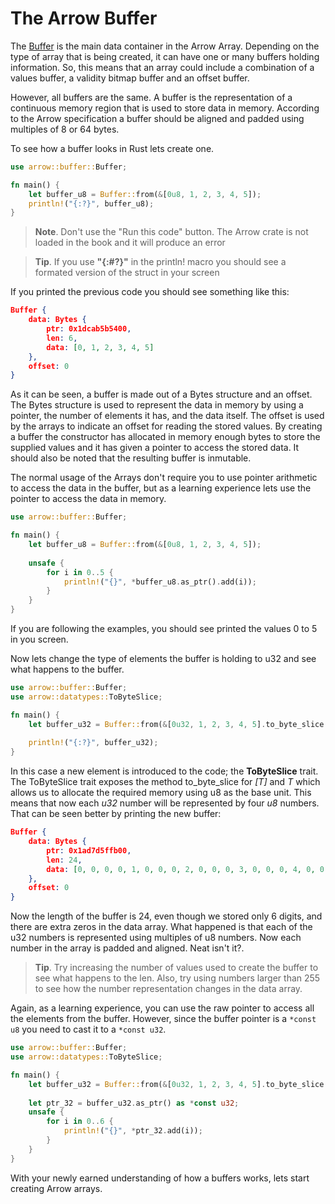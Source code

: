 # The Arrow Buffer

The [Buffer](https://docs.rs/arrow/2.0.0/arrow/buffer/struct.Buffer.html) is the
main data container in the Arrow Array. Depending on the type of array that is
being created, it can have one or many buffers holding information. So, this
means that an array could include a combination of a values buffer, a validity
bitmap buffer and an offset buffer.

However, all buffers are the same. A buffer is the representation of a
continuous memory region that is used to store data in memory. According to the
Arrow specification a buffer should be aligned and padded using multiples of 8
or 64 bytes.

To see how a buffer looks in Rust lets create one.

```rust
use arrow::buffer::Buffer;

fn main() {
    let buffer_u8 = Buffer::from(&[0u8, 1, 2, 3, 4, 5]);
    println!("{:?}", buffer_u8);
}
```
> **Note**. Don't use the "Run this code" button. The Arrow crate is not loaded
> in the book and it will produce an error

> **Tip**. If you use **"{:#?}"** in the println! macro you should see a
> formated version of the struct in your screen

If you printed the previous code you should see something like this:

```json
Buffer { 
    data: Bytes { 
        ptr: 0x1dcab5b5400, 
        len: 6,
        data: [0, 1, 2, 3, 4, 5] 
    }, 
    offset: 0 
}
```

As it can be seen, a buffer is made out of a Bytes structure and an offset. The
Bytes structure is used to represent the data in memory by using a pointer, the
number of elements it has, and the data itself. The offset is used by the arrays
to indicate an offset for reading the stored values. By creating a buffer the
constructor has allocated in memory enough bytes to store the supplied values
and it has given a pointer to access the stored data. It should also be noted
that the resulting buffer is inmutable.

The normal usage of the Arrays don't require you to use pointer arithmetic to
access the data in the buffer, but as a learning experience lets use the pointer
to access the data in memory.

```rust
use arrow::buffer::Buffer;

fn main() {
    let buffer_u8 = Buffer::from(&[0u8, 1, 2, 3, 4, 5]);
    
    unsafe {
        for i in 0..5 {
            println!("{}", *buffer_u8.as_ptr().add(i));
        }
    }
}
```

If you are following the examples, you should see printed the values 0 to 5 in
you screen. 

Now lets change the type of elements the buffer is holding to u32 and see what
happens to the buffer.

```rust
use arrow::buffer::Buffer;
use arrow::datatypes::ToByteSlice;

fn main() {
    let buffer_u32 = Buffer::from(&[0u32, 1, 2, 3, 4, 5].to_byte_slice());
    
    println!("{:?}", buffer_u32);
}
```

In this case a new element is introduced to the code; the **ToByteSlice** trait.
The ToByteSlice trait exposes the method to_byte_slice for *[T]* and *T* which
allows us to allocate the required memory using u8 as the base unit. This means
that now each *u32* number will be represented by four *u8* numbers. That can be
seen better by printing the new buffer:

```json
Buffer { 
    data: Bytes { 
        ptr: 0x1ad7d5ffb00,
        len: 24,
        data: [0, 0, 0, 0, 1, 0, 0, 0, 2, 0, 0, 0, 3, 0, 0, 0, 4, 0, 0, 0, 5, 0, 0, 0] 
    },
    offset: 0
}
```

Now the length of the buffer is 24, even though we stored only 6 digits, and
there are extra zeros in the data array. What happened is that each of the u32
numbers is represented using multiples of u8 numbers. Now each number in the
array is padded and aligned. Neat isn't it?. 

> **Tip**. Try increasing the number of values used to create the buffer to see
> what happens to the len. Also, try using numbers larger than 255 to see
> how the number representation changes in the data array.

Again, as a learning experience, you can use the raw pointer to access all the
elements from the buffer. However, since the buffer pointer is a `*const u8`
you need to cast it to a `*const u32`.

```rust
use arrow::buffer::Buffer;
use arrow::datatypes::ToByteSlice;

fn main() {
    let buffer_u32 = Buffer::from(&[0u32, 1, 2, 3, 4, 5].to_byte_slice());
    
    let ptr_32 = buffer_u32.as_ptr() as *const u32;
    unsafe {
        for i in 0..6 {
            println!("{}", *ptr_32.add(i));
        }
    }
}
```

With your newly earned understanding of how a buffers works, lets start creating
Arrow arrays.